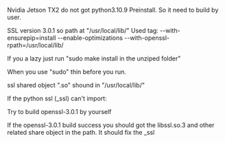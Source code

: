 Nvidia Jetson TX2 do not got python3.10.9 Preinstall. 
So it need to build by user. 

SSL version 3.0.1 so path at "/usr/local/lib/"
Used tag: --with-ensurepip=install --enable-optimizations --with-openssl-rpath=/usr/local/lib/

If you a lazy just run "sudo make install in the unziped folder"

When you use "sudo" thin before you run.

ssl shared object ".so" shound in "/usr/local/lib/"

If the python ssl (_ssl) can't import:

Try to build openssl-3.0.1 by yourself

If the openssl-3.0.1 build success you should got the libssl.so.3 and other related share object in the path.
It should fix the _ssl
